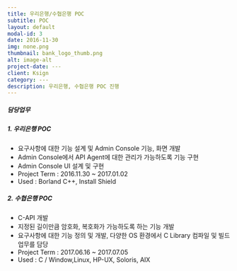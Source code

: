 ```yaml
---
title: 우리은행/수협은행 POC
subtitle: POC
layout: default
modal-id: 3
date: 2016-11-30
img: none.png
thumbnail: bank_logo_thumb.png
alt: image-alt
project-date: ---
client: Ksign
category: ---
description: 우리은행, 수협은행 POC 진행
---
```

##### 담당업무
##### 1. 우리은행 POC 
* 요구사항에 대한 기능 설계 및 Admin Console 기능, 화면 개발
* Admin Console에서 API Agent에 대한 관리가 가능하도록 기능 구현
* Admin Console UI 설계 및 구현
* Project Term : 2016.11.30 ~ 2017.01.02
* Used : Borland C++, Install Shield
##### 2. 수협은행 POC 
* C-API 개발 
* 지정된 길이만큼 암호화, 복호화가 가능하도록 하는 기능 개발
* 요구사항에 대한 기능 정의 및 개발, 다양한 OS 환경에서 C Library 컴파일 및 빌드 업무를 담당
* Project Term : 2017.06.16 ~ 2017.07.05
* Used : C / Window,Linux, HP-UX, Soloris, AIX